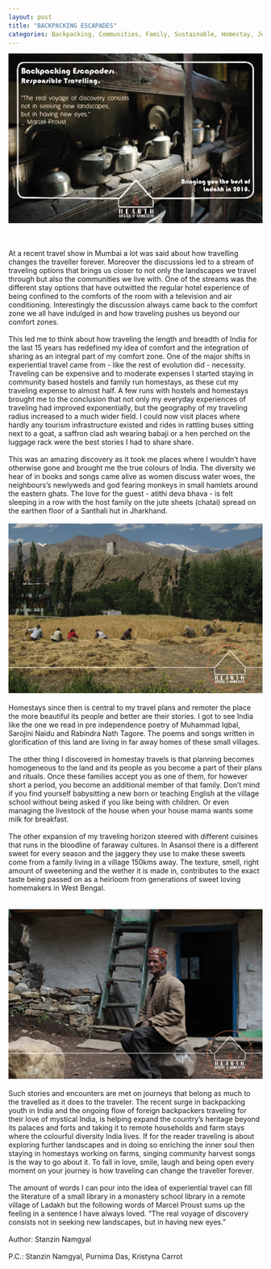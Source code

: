 ```yaml
---
layout: post
title: "BACKPACKING ESCAPADES"
categories: Backpacking, Communities, Family, Sustainable, Homestay, Journeys, Stories, Landscapes, Responsible Travelling, 2018, Leh,Ladakh, Blogs
---
```


![Backpacking Escapades](/images/blogs_2_a.png)

<br/><br/>
At a recent travel show in Mumbai a lot was said about how travelling changes the traveller forever. Moreover the discussions led to a stream of traveling options that brings us closer to not only the landscapes we travel through but also the communities we live with. One of the streams was the different stay options that have outwitted the regular hotel experience of being confined to the comforts of the room with a television and air conditioning. Interestingly the discussion always came back to the comfort zone we all have indulged in and how traveling pushes us beyond our comfort zones.
<br/><br/>
This led me to think about how traveling the length and breadth of India for the last 15 years has redefined my idea of comfort and the integration of sharing as an integral part of my comfort zone. One of the major shifts in experiential travel came from - like the rest of evolution did - necessity. Traveling can be expensive and to moderate expenses I started staying in community based hostels and family run homestays, as these cut my traveling expense to almost half. A few runs with hostels and homestays brought me to the conclusion that not only my everyday experiences of traveling had improved exponentially, but the geography of my traveling radius increased to a much wider field. I could now visit places where hardly any tourism infrastructure existed and rides in rattling buses sitting next to a goat, a saffron clad ash wearing babaji or a hen perched on the luggage rack were the best stories I had to share share. 
<br/><br/>
This was an amazing discovery as it took me places where I wouldn’t have otherwise gone and brought me the true colours of India. The diversity we hear of in books and songs came alive as women discuss water woes, the neighbours’s newlyweds and god fearing monkeys in small hamlets around the eastern ghats. The love for the guest - atithi deva bhava - is felt sleeping in a row with the host family on the jute sheets (chatai) spread on the earthen floor of a Santhali hut in Jharkhand. 
<br/><br/>
![Backpacking Escapades](/images/blogs_2_b.png)
<br/><br/>
Homestays since then is central to my travel plans and remoter the place the more beautiful its people and better are their stories. I got to see India like the one we read in pre independence poetry of Muhammad Iqbal, Sarojini Naidu and Rabindra Nath Tagore. The poems and songs written in glorification of this land are living in far away homes of these small villages. 
<br/><br/>
The other thing I discovered in homestay travels is that planning becomes homogeneous to the land and its people as you become a part of their plans and rituals. Once these families accept you as one of them, for however short a period, you become an additional member of that family. Don’t mind if you find yourself babysitting a new born or teaching English at the village school without being asked if you like being with children. Or even managing the livestock of the house when your house mama wants some milk for breakfast. 
<br/><br/>
The other expansion of my traveling horizon steered with different cuisines that runs in the bloodline of faraway cultures. In Asansol there is a different sweet for every season and the jaggery they use to make these sweets come from a family living in a village 150kms away. The texture, smell, right amount of sweetening and the wether it is made in, contributes to the exact taste being passed on as a heirloom from generations of sweet loving homemakers in West Bengal.  
<br/><br/>
![Backpacking Escapades](/images/blogs_2_c.png)
<br/><br/>
Such stories and encounters are met on journeys that belong as much to the travelled as it does to the traveler. The recent surge in backpacking youth in India and the ongoing flow of foreign backpackers traveling for their love of mystical India, is helping expand the country’s heritage beyond its palaces and forts and taking it to remote households and farm stays where the colourful diversity India lives. If for the reader traveling is about exploring further landscapes and in doing so enriching the inner soul then staying in homestays working on farms, singing community harvest songs is the way to go about it. To fall in love, smile, laugh and being open every moment on your journey is how traveling can change the traveller forever.
<br/><br/>
The amount of words I can pour into the idea of experiential travel can fill the literature of a small library in a monastery school library in a remote village of Ladakh but the following words of Marcel Proust sums up the feeling in a sentence I have always loved. “The real voyage of discovery consists not in seeking new landscapes, but in having new eyes.”
<br/><br/>
Author: Stanzin Namgyal
<br/><br/>
P.C.: Stanzin Namgyal, Purnima Das, Kristyna Carrot
